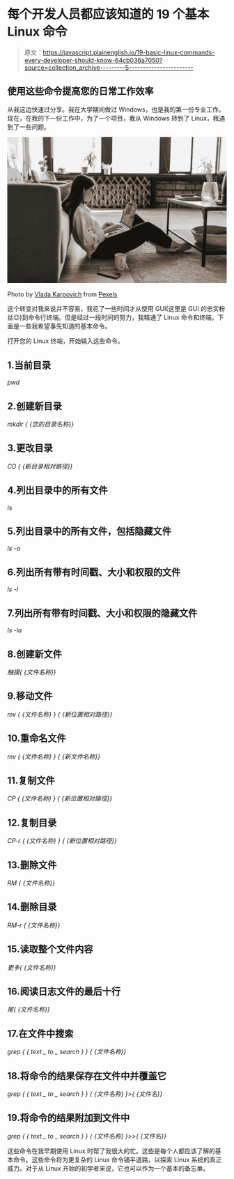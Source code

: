 # 每个开发人员都应该知道的 19 个基本 Linux 命令

> 原文：<https://javascript.plainenglish.io/19-basic-linux-commands-every-developer-should-know-64cb036a7050?source=collection_archive---------5----------------------->

## 使用这些命令提高您的日常工作效率

从我这边快速过分享。我在大学期间做过 Windows，也是我的第一份专业工作。现在，在我的下一份工作中，为了一个项目，我从 Windows 转到了 Linux，我遇到了一些问题。

![](img/8d84048157623b633eae3bfa24620585.png)

Photo by [Vlada Karpovich](https://www.pexels.com/@vlada-karpovich?utm_content=attributionCopyText&utm_medium=referral&utm_source=pexels) from [Pexels](https://www.pexels.com/photo/woman-working-at-home-with-her-laptop-4050296/?utm_content=attributionCopyText&utm_medium=referral&utm_source=pexels)

这个转变对我来说并不容易，我花了一些时间才从使用 GUI(这里是 GUI 的忠实粉丝😉)到命令行终端。但是经过一段时间的努力，我精通了 Linux 命令和终端。下面是一些我希望事先知道的基本命令。

打开您的 Linux 终端，开始输入这些命令。

## 1.当前目录

*pwd*

## 2.创建新目录

*mkdir { {您的目录名称}}*

## 3.更改目录

*CD { {新目录相对路径}}*

## 4.列出目录中的所有文件

*ls*

## 5.列出目录中的所有文件，包括隐藏文件

*ls -a*

## 6.列出所有带有时间戳、大小和权限的文件

*ls -l*

## 7.列出所有带有时间戳、大小和权限的隐藏文件

*ls -la*

## 8.创建新文件

*触摸{ {文件名称}}*

## 9.移动文件

*mv { {文件名称} } { {新位置相对路径}}*

## 10.重命名文件

*mv { {文件名称} } { {新文件名称}}*

## 11.复制文件

*CP { {文件名称} } { {新位置相对路径}}*

## 12.复制目录

*CP-r { {文件名称} } { {新位置相对路径}}*

## 13.删除文件

*RM { {文件名称}}*

## 14.删除目录

*RM-r { {文件名称}}*

## 15.读取整个文件内容

*更多{ {文件名称}}*

## 16.阅读日志文件的最后十行

*尾{ {文件名称}}*

## 17.在文件中搜索

*grep { { text _ to _ search } } { {文件名称}}*

## 18.将命令的结果保存在文件中并覆盖它

*grep { { text _ to _ search } } { {文件名称} }>{ {文件名}}*

## 19.将命令的结果附加到文件中

*grep { { text _ to _ search } } { {文件名称} }>>{ {文件名}}*

这些命令在我早期使用 Linux 时帮了我很大的忙。这些是每个人都应该了解的基本命令。这些命令将为更复杂的 Linux 命令铺平道路，以探索 Linux 系统的真正威力。对于从 Linux 开始的初学者来说，它也可以作为一个基本的备忘单。